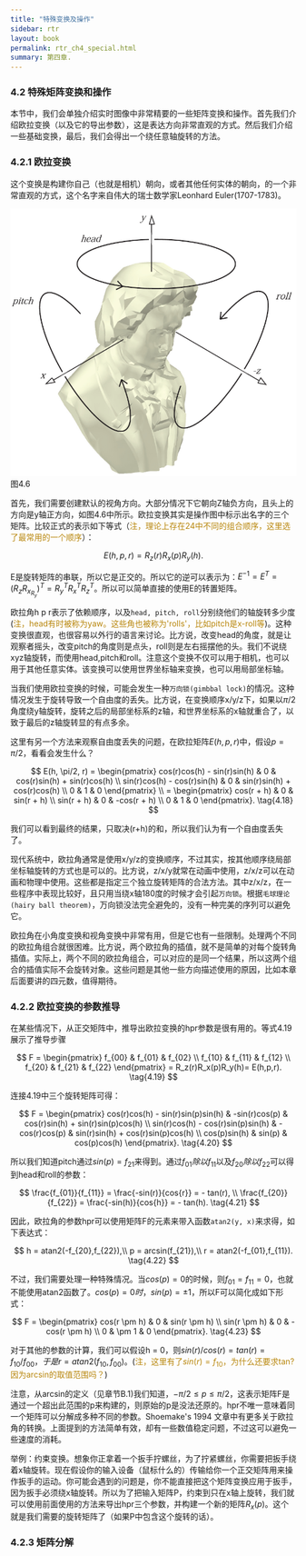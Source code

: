 ```yaml
---
title: "特殊变换及操作"
sidebar: rtr
layout: book
permalink: rtr_ch4_special.html
summary: 第四章.
---
```


### 4.2 特殊矩阵变换和操作
本节中，我们会单独介绍实时图像中非常精要的一些矩阵变换和操作。首先我们介绍欧拉变换（以及它的导出参数），这是表达方向非常直观的方式。然后我们介绍一些基础变换，最后，我们会得出一个绕任意轴旋转的方法。

### 4.2.1 欧拉变换
这个变换是构建你自己（也就是相机）朝向，或者其他任何实体的朝向，的一个非常直观的方式，这个名字来自伟大的瑞士数学家Leonhard Euler(1707-1783)。

![图](/images/RTR3.04.06.png)
图4.6

首先，我们需要创建默认的视角方向。大部分情况下它朝向Z轴负方向，且头上的方向是y轴正方向，如图4.6中所示。欧拉变换其实是操作图中标示出名字的三个矩阵。比较正式的表示如下等式（<font color="DarkGoldenRod">注，理论上存在24中不同的组合顺序，这里选了最常用的一个顺序</font>）：

$$
E(h,p,r) = R_z(r)R_x(p)R_y(h). \tag{4.17}
$$

E是旋转矩阵的串联，所以它是正交的。所以它的逆可以表示为：$E^{-1} = E^T = (R_zR_x_R_y)^T = R_y^TR_x^TR_z^T$。所以可以简单直接的使用E的转置矩阵。

欧拉角h p r表示了依赖顺序，以及`head, pitch, roll`分别绕他们的轴旋转多少度(<font color="DarkGoldenRod">注，head有时被称为yaw。这些角也被称为'rolls'，比如pitch是x-roll等</font>)。这种变换很直观，也很容易以外行的语言来讨论。比方说，改变head的角度，就是让观察者摇头，改变pitch的角度则是点头，roll则是左右摇摆他的头。我们不说绕xyz轴旋转，而使用head,pitch和roll。注意这个变换不仅可以用于相机，也可以用于其他任意实体。该变换可以使用世界坐标轴来变换，也可以用局部坐标轴。








当我们使用欧拉变换的时候，可能会发生一种`万向锁(gimbbal lock)`的情况。这种情况发生于旋转导致一个自由度的丢失。比方说，在变换顺序x/y/z下，如果以$\pi / 2$角度绕y轴旋转，旋转之后的局部坐标系的z轴，和世界坐标系的x轴就重合了，以致于最后的z轴旋转显的有点多余。

这里有另一个方法来观察自由度丢失的问题，在欧拉矩阵$E(h,p,r)$中，假设$p = \pi / 2$，看看会发生什么？

$$
E(h, \pi/2, r) = \begin{pmatrix}
cos(r)cos(h) - sin(r)sin(h) & 0 & cos(r)sin(h) + sin(r)cos(h) \\
sin(r)cos(h) - cos(r)sin(h) & 0 & sin(r)sin(h) + cos(r)cos(h) \\
0 & 1 & 0
\end{pmatrix} \\
= \begin{pmatrix}
cos(r + h) & 0 & sin(r + h) \\
sin(r + h) & 0 & -cos(r + h) \\
0 & 1 & 0
\end{pmatrix}. \tag{4.18}
$$

我们可以看到最终的结果，只取决(r+h)的和，所以我们认为有一个自由度丢失了。

现代系统中，欧拉角通常是使用x/y/z的变换顺序，不过其实，按其他顺序绕局部坐标轴旋转的方式也是可以的。比方说，z/x/y就常在动画中使用，z/x/z可以在动画和物理中使用。这些都是指定三个独立旋转矩阵的合法方法。其中z/x/z，在一些程序中表现比较好，且只用当绕x轴180度的时候才会引起`万向锁`。根据`毛球理论(hairy ball theorem)`，万向锁没法完全避免的，没有一种完美的序列可以避免它。

欧拉角在小角度变换和视角变换中非常有用，但是它也有一些限制。处理两个不同的欧拉角组合就很困难。比方说，两个欧拉角的插值，就不是简单的对每个旋转角插值。实际上，两个不同的欧拉角组合，可以对应的是同一个结果，所以这两个组合的插值实际不会旋转对象。这些问题是其他一些方向描述使用的原因，比如本章后面要讲的四元数，值得期待。

### 4.2.2 欧拉变换的参数推导
在某些情况下，从正交矩阵中，推导出欧拉变换的hpr参数是很有用的。等式4.19展示了推导步骤

$$
F = \begin{pmatrix}
f_{00} & f_{01} & f_{02} \\
f_{10} & f_{11} & f_{12} \\
f_{20} & f_{21} & f_{22} 
\end{pmatrix} = R_z(r)R_x(p)R_y(h)= E(h,p,r). \tag{4.19}
$$

连接4.19中三个旋转矩阵可得：

$$
F = \begin{pmatrix}
cos(r)cos(h) - sin(r)sin(p)sin(h) & -sin(r)cos(p) & cos(r)sin(h) + sin(r)sin(p)cos(h) \\
sin(r)cos(h) - cos(r)sin(p)sin(h) & -cos(r)cos(p) & sin(r)sin(h) + cos(r)sin(p)cos(h) \\
cos(p)sin(h) & sin(p) & cos(p)cos(h)
\end{pmatrix}. \tag{4.20}
$$

所以我们知道pitch通过$sin(p) = f_{21}$来得到。通过$f_{01}除以f_{11}$以及$f_{20}除以f_{22}$可以得到head和roll的参数：

$$
\frac{f_{01}}{f_{11}} = \frac{-sin(r)}{cos{r}} = - tan(r), \\
\frac{f_{20}}{f_{22}} = \frac{-sin(h)}{cos{h}} = - tan(h).  \tag{4.21}
$$

因此，欧拉角的参数hpr可以使用矩阵F的元素来带入函数`atan2(y, x)`来求得，如下表达式：

$$
h = atan2(-f_{20},f_{22}),\\
p = arcsin(f_{21}),\\
r = atan2(-f_{01},f_{11}).  \tag{4.22}
$$

不过，我们需要处理一种特殊情况。当$cos(p)=0$的时候，则$f_{01} = f_{11} = 0$，也就不能使用atan2函数了。$cos(p)=0时，sin(p) = \pm 1$，所以F可以简化成如下形式：

$$
F = \begin{pmatrix}
cos(r \pm h) & 0 & sin(r \pm h) \\
sin(r \pm h) & 0 & -cos(r \pm h) \\
0 & \pm 1 & 0
\end{pmatrix}. \tag{4.23}
$$

对于其他的参数的计算，我们可以假设h = 0，则$sin(r)/cos(r) = tan(r) = f_{10}/f_{00}，于是r = atan2(f_{10},f_{00})$。(<font color="DarkGoldenRod">注，这里有了$sin(r)=f_{10}$，为什么还要求tan? 因为arcsin的取值范围吗？</font>)

注意，从arcsin的定义（见章节B.1)我们知道，$-\pi / 2 \le p \le \pi/2$，这表示矩阵F是通过一个超出此范围的p来构建的，则原始的p是没法还原的。hpr不唯一意味着同一个矩阵可以分解成多种不同的参数。Shoemake's 1994 文章中有更多关于欧拉角的转换。上面提到的方法简单有效，却有一些数值稳定问题，不过这可以避免一些速度的消耗。

举例：约束变换。想象你正拿着一个扳手拧螺丝，为了拧紧螺丝，你需要把扳手绕着x轴旋转。现在假设你的输入设备（鼠标什么的）传输给你一个正交矩阵用来操作扳手的运动。你可能会遇到的问题是，你不能直接把这个矩阵变换应用于扳手，因为扳手必须绕x轴旋转。所以为了把输入矩阵P，约束到只在x轴上旋转，我们就可以使用前面使用的方法来导出hpr三个参数，并构建一个新的矩阵$R_x(p)$。这个就是我们需要的旋转矩阵了（如果P中包含这个旋转的话）。

### 4.2.3 矩阵分解




